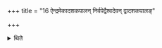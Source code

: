 +++
title = "16 ऐन्द्रमेकादशकपालन् निर्वपेद्वैश्वदेवन् द्वादशकपालङ्"

+++

<details><summary>थिते</summary>

ऐन्द्रमेकादशकपालं निर्वपेद्वैश्वदेवं द्वादशकपालं ग्रामकामः १६
</details>
